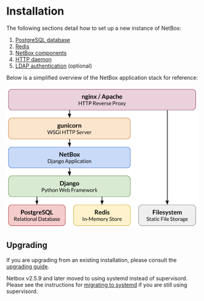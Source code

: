 # Installation

The following sections detail how to set up a new instance of NetBox:

1. [PostgreSQL database](1-postgresql.md)
1. [Redis](2-redis.md)
3. [NetBox components](3-netbox.md)
4. [HTTP daemon](4-http-daemon.md)
5. [LDAP authentication](5-ldap.md) (optional)

Below is a simplified overview of the NetBox application stack for reference:

![NetBox UI as seen by a non-authenticated user](../media/installation/netbox_application_stack.png)

## Upgrading

If you are upgrading from an existing installation, please consult the [upgrading guide](upgrading.md).

Netbox v2.5.9 and later moved to using systemd instead of supervisord.  Please see the instructions for [migrating to systemd](migrating-to-systemd.md) if you are still using supervisord.
